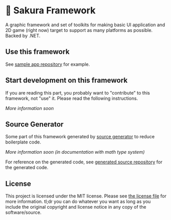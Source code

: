 # 🌸 Sakura Framework

A graphic framework and set of toolkits for making basic UI application and 2D game (right now) target to support as many platforms as possible. Backed by .NET.

## Use this framework

See [sample app repository](https://github.com/HelloYeew/sakura-sample-app) for example.

## Start development on this framework

If you are reading this part, you probably want to "contribute" to this framework, not "use" it. Please read the following instructions.

_More information soon_

## Source Generator

Some part of this framework generated by [source generator](https://devblogs.microsoft.com/dotnet/introducing-c-source-generators/) to reduce boilerplate code.

_More information soon (in documentation with math type system)_

For reference on the generated code, see [generated source repository](https://github.com/HelloYeew/sakura-generated-source) for the generated code.

## License

This project is licensed under the MIT license. Please see [the license file](LICENSE) for more information. tl;dr you can do whatever you want as long as you include the original copyright and license notice in any copy of the software/source.